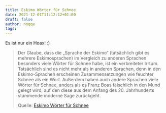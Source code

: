 ```yaml
---
title: Eskimo Wörter für Schnee
date: 2021-12-01T11:12:12+01:00
draft: false
author: noqqe
tags:
---
```


Es ist nur ein Hoax! :)

> Der Glaube, dass die „Sprache der Eskimo“ (tatsächlich gibt es mehrere
> Eskimosprachen) im Vergleich zu anderen Sprachen besonders viele Wörter für
> Schnee habe, ist ein verbreiteter Irrtum. Tatsächlich sind es nicht mehr als
> in anderen Sprachen, denn in den Eskimo-Sprachen erscheinen Zusammensetzungen
> wie feuchter Schnee als ein Wort. Außerdem haben auch andere Sprachen viele
> Wörter für Schnee, anders als es Franz Boas fälschlich in den Mund gelegt
> wird, auf den diese aus dem Anfang des 20. Jahrhunderts stammende moderne Sage
> zurückgeht.
>
> Quelle: [Eskimo Wörter für Schnee](https://de.wikipedia.org/wiki/Eskimo-W%C3%B6rter_f%C3%BCr_Schnee)
